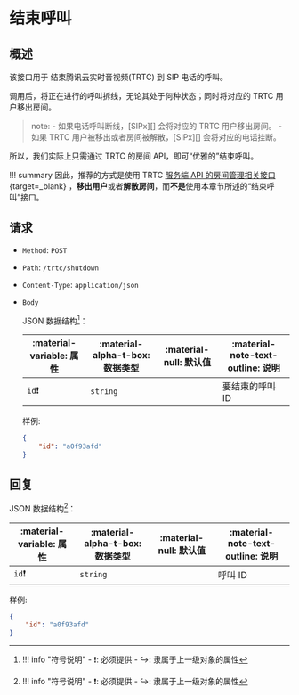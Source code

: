 # 结束呼叫

## 概述

该接口用于 结束腾讯云实时音视频(TRTC) 到 SIP 电话的呼叫。

调用后，将正在进行的呼叫拆线，无论其处于何种状态；同时将对应的 TRTC 用户移出房间。

> note:
    - 如果电话呼叫断线，[SIPx][] 会将对应的 TRTC 用户移出房间。
    - 如果 TRTC 用户被移出或者房间被解散，[SIPx][] 会将对应的电话挂断。

所以，我们实际上只需通过 TRTC 的房间 API，即可“优雅的”结束呼叫。

!!! summary
    <!-- markdownlint-disable-next-line -->
    因此，推荐的方式是使用 TRTC [服务端 API 的房间管理相关接口](https://cloud.tencent.com/document/product/647/37078#.E6.88.BF.E9.97.B4.E7.AE.A1.E7.90.86.E7.9B.B8.E5.85.B3.E6.8E.A5.E5.8F.A3){target=_blank} ，**移出用户**或者**解散房间**，而**不是**使用本章节所述的“结束呼叫”接口。

## 请求

- `Method`: `POST`
- `Path`: `/trtc/shutdown`
- `Content-Type`: `application/json`

- `Body`

    JSON 数据结构[^1]：

    | :material-variable: 属性 | :material-alpha-t-box: 数据类型 | :material-null: 默认值 | :material-note-text-outline: 说明 |
    | ------------------------ | ------------------------------- | ---------------------- | --------------------------------- |
    | `id`❗                    | `string`                        |                        | 要结束的呼叫 ID                   |

    样例:

    ```json
    {
        "id": "a0f93afd"
    }
    ```

## 回复

JSON 数据结构[^1]：

| :material-variable: 属性 | :material-alpha-t-box: 数据类型 | :material-null: 默认值 | :material-note-text-outline: 说明 |
| ------------------------ | ------------------------------- | ---------------------- | --------------------------------- |
| `id`❗                    | `string`                        |                        | 呼叫 ID                           |

样例:

```json
{
    "id": "a0f93afd"
}
```

[^1]:
    !!! info "符号说明"
        - ❗: 必须提供
        - ↪️: 隶属于上一级对象的属性
